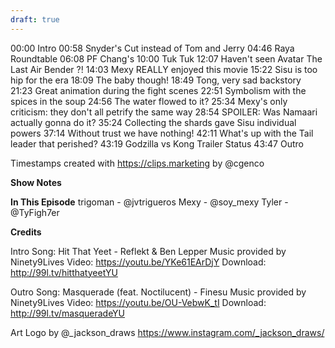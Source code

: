 ```yaml
---
draft: true
---
```


00:00 Intro
00:58 Snyder's Cut instead of Tom and Jerry
04:46 Raya Roundtable
06:08 PF Chang's
10:00 Tuk Tuk
12:07 Haven't seen Avatar The Last Air Bender ?!
14:03 Mexy REALLY enjoyed this movie
15:22 Sisu is too hip for the era
18:09 The baby though!
18:49 Tong, very sad backstory
21:23 Great animation during the fight scenes
22:51 Symbolism with the spices in the soup
24:56 The water flowed to it?
25:34 Mexy's only criticism: they don't all petrify the same way
28:54 SPOILER: Was Namaari actually gonna do it?
35:24 Collecting the shards gave Sisu individual powers
37:14 Without trust we have nothing!
42:11 What's up with the Tail leader that perished?
43:19 Godzilla vs Kong Trailer Status
43:47 Outro

Timestamps created with https://clips.marketing by @cgenco

**Show Notes**


**In This Episode**
trigoman - @jvtrigueros
Mexy - @soy_mexy
Tyler - @TyFigh7er

**Credits**

Intro
Song: Hit That Yeet - Reflekt & Ben Lepper
Music provided by Ninety9Lives
Video: https://youtu.be/YKe61EArDjY
Download: http://99l.tv/hitthatyeetYU

Outro
Song: Masquerade (feat. Noctilucent) - Finesu
Music provided by Ninety9Lives
Video: https://youtu.be/OU-VebwK_tI
Download: http://99l.tv/masqueradeYU

Art
Logo by @_jackson_draws https://www.instagram.com/_jackson_draws/

